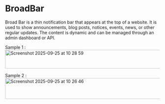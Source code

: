# BroadBar
Broad Bar is a thin notification bar that appears at the top of a website. It is used to show announcements, blog posts, notices, events, news, or other regular updates. The content is dynamic and can be managed through an admin dashboard or API.

Sample 1 : <img width="666" height="61" alt="Screenshot 2025-09-25 at 10 28 59" src="https://github.com/user-attachments/assets/9261913f-8500-4347-b0ac-1d4584286d25" />

Sample 2 : <img width="1003" height="68" alt="Screenshot 2025-09-25 at 10 26 46" src="https://github.com/user-attachments/assets/53186d53-663b-444d-8acc-ec95fa44d69a" />



